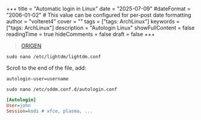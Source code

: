 +++
title = "Automatic login in Linux"
date = "2025-07-09"
#dateFormat = "2006-01-02" # This value can be configured for per-post date formatting
author = "volteret4"
cover = ""
tags = ["tags: ArchLinux"]
keywords = ["tags: ArchLinux"]
description = "Autologin Linux"
showFullContent = false
readingTime = true
hideComments = false
draft = false
+++

> [ORIGEN](https://linux.how2shout.com/enable-or-disable-automatic-login-in-debian-11-bullseye/)

`sudo nano /etc/lightdm/lightdm.conf`

Scroll to the end of the file, add:

`autologin-user=username`

`sudo nano /etc/sddm.conf.d/autologin.conf`

```ini fold title:example_title
[Autologin]
User=john
Session=kodi # xfce, plasma, ...
```
